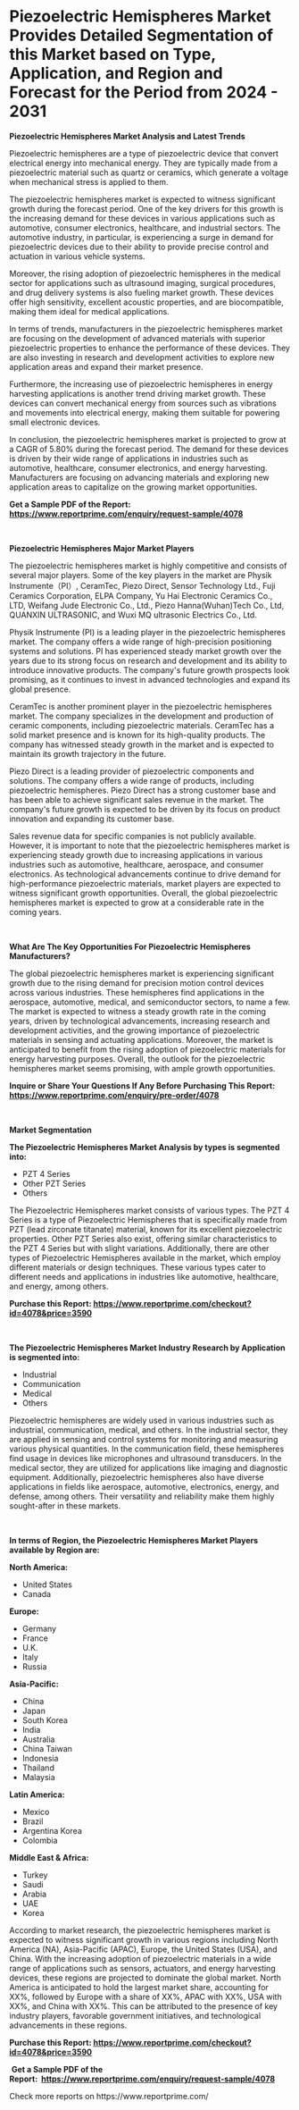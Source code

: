 <p><h1>Piezoelectric Hemispheres Market Provides Detailed Segmentation of this Market based on Type, Application, and Region and Forecast for the Period from 2024 - 2031</h1></p><p><strong>Piezoelectric Hemispheres Market Analysis and Latest Trends</strong></p>
<p><p>Piezoelectric hemispheres are a type of piezoelectric device that convert electrical energy into mechanical energy. They are typically made from a piezoelectric material such as quartz or ceramics, which generate a voltage when mechanical stress is applied to them.</p><p>The piezoelectric hemispheres market is expected to witness significant growth during the forecast period. One of the key drivers for this growth is the increasing demand for these devices in various applications such as automotive, consumer electronics, healthcare, and industrial sectors. The automotive industry, in particular, is experiencing a surge in demand for piezoelectric devices due to their ability to provide precise control and actuation in various vehicle systems.</p><p>Moreover, the rising adoption of piezoelectric hemispheres in the medical sector for applications such as ultrasound imaging, surgical procedures, and drug delivery systems is also fueling market growth. These devices offer high sensitivity, excellent acoustic properties, and are biocompatible, making them ideal for medical applications.</p><p>In terms of trends, manufacturers in the piezoelectric hemispheres market are focusing on the development of advanced materials with superior piezoelectric properties to enhance the performance of these devices. They are also investing in research and development activities to explore new application areas and expand their market presence.</p><p>Furthermore, the increasing use of piezoelectric hemispheres in energy harvesting applications is another trend driving market growth. These devices can convert mechanical energy from sources such as vibrations and movements into electrical energy, making them suitable for powering small electronic devices.</p><p>In conclusion, the piezoelectric hemispheres market is projected to grow at a CAGR of 5.80% during the forecast period. The demand for these devices is driven by their wide range of applications in industries such as automotive, healthcare, consumer electronics, and energy harvesting. Manufacturers are focusing on advancing materials and exploring new application areas to capitalize on the growing market opportunities.</p></p>
<p><strong>Get a Sample PDF of the Report:&nbsp; <a href="https://www.reportprime.com/enquiry/request-sample/4078">https://www.reportprime.com/enquiry/request-sample/4078</a></strong></p>
<p>&nbsp;</p>
<p><strong>Piezoelectric Hemispheres Major Market Players</strong></p>
<p><p>The piezoelectric hemispheres market is highly competitive and consists of several major players. Some of the key players in the market are Physik Instrumente（PI）, CeramTec, Piezo Direct, Sensor Technology Ltd., Fuji Ceramics Corporation, ELPA Company, Yu Hai Electronic Ceramics Co., LTD, Weifang Jude Electronic Co., Ltd., Piezo Hanna(Wuhan)Tech Co., Ltd, QUANXIN ULTRASONIC, and Wuxi MQ ultrasonic Electrics Co., Ltd.</p><p>Physik Instrumente (PI) is a leading player in the piezoelectric hemispheres market. The company offers a wide range of high-precision positioning systems and solutions. PI has experienced steady market growth over the years due to its strong focus on research and development and its ability to introduce innovative products. The company's future growth prospects look promising, as it continues to invest in advanced technologies and expand its global presence.</p><p>CeramTec is another prominent player in the piezoelectric hemispheres market. The company specializes in the development and production of ceramic components, including piezoelectric materials. CeramTec has a solid market presence and is known for its high-quality products. The company has witnessed steady growth in the market and is expected to maintain its growth trajectory in the future.</p><p>Piezo Direct is a leading provider of piezoelectric components and solutions. The company offers a wide range of products, including piezoelectric hemispheres. Piezo Direct has a strong customer base and has been able to achieve significant sales revenue in the market. The company's future growth is expected to be driven by its focus on product innovation and expanding its customer base.</p><p>Sales revenue data for specific companies is not publicly available. However, it is important to note that the piezoelectric hemispheres market is experiencing steady growth due to increasing applications in various industries such as automotive, healthcare, aerospace, and consumer electronics. As technological advancements continue to drive demand for high-performance piezoelectric materials, market players are expected to witness significant growth opportunities. Overall, the global piezoelectric hemispheres market is expected to grow at a considerable rate in the coming years.</p></p>
<p>&nbsp;</p>
<p><strong>What Are The Key Opportunities For Piezoelectric Hemispheres Manufacturers?</strong></p>
<p><p>The global piezoelectric hemispheres market is experiencing significant growth due to the rising demand for precision motion control devices across various industries. These hemispheres find applications in the aerospace, automotive, medical, and semiconductor sectors, to name a few. The market is expected to witness a steady growth rate in the coming years, driven by technological advancements, increasing research and development activities, and the growing importance of piezoelectric materials in sensing and actuating applications. Moreover, the market is anticipated to benefit from the rising adoption of piezoelectric materials for energy harvesting purposes. Overall, the outlook for the piezoelectric hemispheres market seems promising, with ample growth opportunities.</p></p>
<p><strong>Inquire or Share Your Questions If Any Before Purchasing This Report: <a href="https://www.reportprime.com/enquiry/pre-order/4078">https://www.reportprime.com/enquiry/pre-order/4078</a></strong></p>
<p>&nbsp;</p>
<p><strong>Market Segmentation</strong></p>
<p><strong>The Piezoelectric Hemispheres Market Analysis by types is segmented into:</strong></p>
<p><ul><li>PZT 4 Series</li><li>Other PZT Series</li><li>Others</li></ul></p>
<p><p>The Piezoelectric Hemispheres market consists of various types. The PZT 4 Series is a type of Piezoelectric Hemispheres that is specifically made from PZT (lead zirconate titanate) material, known for its excellent piezoelectric properties. Other PZT Series also exist, offering similar characteristics to the PZT 4 Series but with slight variations. Additionally, there are other types of Piezoelectric Hemispheres available in the market, which employ different materials or design techniques. These various types cater to different needs and applications in industries like automotive, healthcare, and energy, among others.</p></p>
<p><strong>Purchase this Report:&nbsp;<a href="https://www.reportprime.com/checkout?id=4078&price=3590">https://www.reportprime.com/checkout?id=4078&price=3590</a></strong></p>
<p>&nbsp;</p>
<p><strong>The Piezoelectric Hemispheres Market Industry Research by Application is segmented into:</strong></p>
<p><ul><li>Industrial</li><li>Communication</li><li>Medical</li><li>Others</li></ul></p>
<p><p>Piezoelectric hemispheres are widely used in various industries such as industrial, communication, medical, and others. In the industrial sector, they are applied in sensing and control systems for monitoring and measuring various physical quantities. In the communication field, these hemispheres find usage in devices like microphones and ultrasound transducers. In the medical sector, they are utilized for applications like imaging and diagnostic equipment. Additionally, piezoelectric hemispheres also have diverse applications in fields like aerospace, automotive, electronics, energy, and defense, among others. Their versatility and reliability make them highly sought-after in these markets.</p></p>
<p>&nbsp;</p>
<p><strong>In terms of Region, the Piezoelectric Hemispheres Market Players available by Region are:</strong></p>
<p>
    <p> <strong> North America: </strong>
        <ul>
            <li>United States</li>
            <li>Canada</li>
        </ul>
        </p> 
    <p> <strong> Europe: </strong>
        <ul>
            <li>Germany</li>
            <li>France</li>
            <li>U.K.</li>
            <li>Italy</li>
            <li>Russia</li>
        </ul>
        </p> 
    <p> <strong> Asia-Pacific: </strong>
        <ul>
            <li>China</li>
            <li>Japan</li>
            <li>South Korea</li>
            <li>India</li>
            <li>Australia</li>
            <li>China Taiwan</li>
            <li>Indonesia</li>
            <li>Thailand</li>
            <li>Malaysia</li>
        </ul>
        </p> 
    <p> <strong> Latin America: </strong>
        <ul>
            <li>Mexico</li>
            <li>Brazil</li>
            <li>Argentina Korea</li>
            <li>Colombia</li>
        </ul>
        </p> 
    <p> <strong> Middle East & Africa: </strong>
        <ul>
            <li>Turkey</li>
            <li>Saudi</li>
            <li>Arabia</li>
            <li>UAE</li>
            <li>Korea</li>
        </ul>
    </p>
    </p>
<p><p>According to market research, the piezoelectric hemispheres market is expected to witness significant growth in various regions including North America (NA), Asia-Pacific (APAC), Europe, the United States (USA), and China. With the increasing adoption of piezoelectric materials in a wide range of applications such as sensors, actuators, and energy harvesting devices, these regions are projected to dominate the global market. North America is anticipated to hold the largest market share, accounting for XX%, followed by Europe with a share of XX%, APAC with XX%, USA with XX%, and China with XX%. This can be attributed to the presence of key industry players, favorable government initiatives, and technological advancements in these regions.</p></p>
<p><strong>Purchase this Report: <a href="https://www.reportprime.com/checkout?id=4078&price=3590">https://www.reportprime.com/checkout?id=4078&price=3590</a></strong></p>
<p>&nbsp;<strong>Get a Sample PDF of the Report:&nbsp;&nbsp;<a href="https://www.reportprime.com/enquiry/request-sample/4078">https://www.reportprime.com/enquiry/request-sample/4078</a></strong></p>
<p><strong></strong></p>
<p>Check more reports on https://www.reportprime.com/</p>